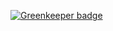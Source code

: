 
[![Greenkeeper badge](https://badges.greenkeeper.io/xcatliu/xcat-ajax.svg)](https://greenkeeper.io/)
